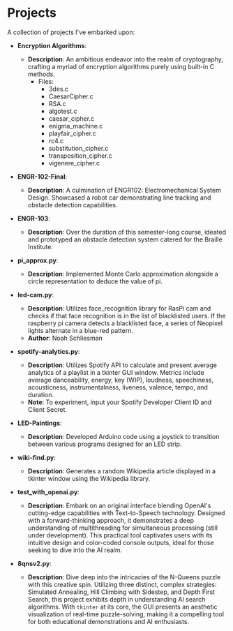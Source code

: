 # Projects

A collection of projects I've embarked upon:

- **Encryption Algorithms**:
    - **Description**: An ambitious endeavor into the realm of cryptography, crafting a myriad of encryption algorithms purely using built-in C methods.
        - Files:
            - 3des.c
            - CaesarCipher.c
            - RSA.c
            - algotest.c
            - caesar_cipher.c
            - enigma_machine.c
            - playfair_cipher.c
            - rc4.c
            - substitution_cipher.c
            - transposition_cipher.c
            - vigenere_cipher.c
  
- **ENGR-102-Final**: 
    - **Description**: A culmination of ENGR102: Electromechanical System Design. Showcased a robot car demonstrating line tracking and obstacle detection capabilities.
  
- **ENGR-103**: 
    - **Description**: Over the duration of this semester-long course, ideated and prototyped an obstacle detection system catered for the Braille Institute.
  
- **pi_approx.py**:
    - **Description**: Implemented Monte Carlo approximation alongside a circle representation to deduce the value of pi.

- **led-cam.py**: 
    - **Description**: Utilizes face_recognition library for RasPi cam and checks if that face recognition is in the list of blacklisted users. If the raspberry pi camera detects a blacklisted face, a series of Neopixel lights alternate in a blue-red pattern.
    - **Author**: Noah Schliesman
  
- **spotify-analytics.py**: 
    - **Description**: Utilizes Spotify API to calculate and present average analytics of a playlist in a tkinter GUI window. Metrics include average danceability, energy, key (WIP), loudness, speechiness, acousticness, instrumentalness, liveness, valence, tempo, and duration.
    - **Note**: To experiment, input your Spotify Developer Client ID and Client Secret.

- **LED-Paintings**: 
    - **Description**: Developed Arduino code using a joystick to transition between various programs designed for an LED strip.
  
- **wiki-find.py**: 
    - **Description**: Generates a random Wikipedia article displayed in a tkinter window using the Wikipedia library.
  
- **test_with_openai.py**: 
    - **Description**: Embark on an original interface blending OpenAI's cutting-edge capabilities with Text-to-Speech technology. Designed with a forward-thinking approach, it demonstrates a deep understanding of multithreading for simultaneous processing (still under development). This practical tool captivates users with its intuitive design and color-coded console outputs, ideal for those seeking to dive into the AI realm.
 
- **8qnsv2.py**:
    - **Description**: Dive deep into the intricacies of the N-Queens puzzle with this creative spin. Utilizing three distinct, complex strategies: Simulated Annealing, Hill Climbing with Sidestep, and Depth First Search, this project exhibits depth in understanding AI search algorithms. With `tkinter` at its core, the GUI presents an aesthetic visualization of real-time puzzle-solving, making it a compelling tool for both educational demonstrations and AI enthusiasts.

